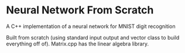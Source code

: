 # Neural Network From Scratch
 A C++ implementation of a neural network for MNIST digit recognition

Built from scratch (using standard input output and vector class to build everything off of). Matrix.cpp has the linear algebra library.
